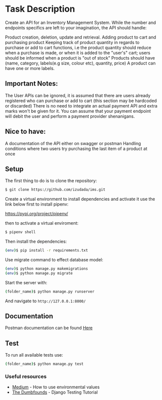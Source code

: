 #   Task Description

Create an API for an Inventory Management System.
While the number and endpoints specifics are left to your imagination, the API should handle:

Product creation, deletion, update and retrieval.
Adding product to cart and purchasing product
Keeping track of product quantity in regards to purchase or add to cart functions, i.e the product quantity should reduce when a purchase is made, or when it is added to the "user's" cart; users should be informed when a product is "out of stock"
Products should have (name, category, labels(e.g size, colour etc), quantity, price) A product can have one or more labels.

##  Important Notes:

The User APIs can be ignored, it is assumed that there are users already registered who can purchase or add to cart (this section may be hardcoded or discarded)
There is no need to integrate an actual payment API and extra marks won't be given for it. You can assume that your payment endpoint will debit the user and perform a payment provider shenanigans.


##  Nice to have:
A documentation of the API either on swagger or postman
Handling conditions where two users try purchasing the last item of a product at once


## Setup

The first thing to do is to clone the repository:

```sh
$ git clone https://github.com/izudada/ims.git
```

Create a virtual environment to install dependencies and activate it use the link below first to install pipenv:

https://pypi.org/project/pipenv/

then to activate a virtual enviroment:

```sh
$ pipenv shell
```

Then install the dependencies:

```sh
(env)$ pip install -r requirements.txt
```


Use migrate command to effect database model:

```sh
(env)$ python manage.py makemigrations
(env)$ python manage.py migrate
```

Start the server with:
```sh
(folder_name)$ python manage.py runserver
```
And navigate to `http://127.0.0.1:8000/`


##  Documentation

Postman documentation can be found [Here](https://documenter.getpostman.com/view/20677030/2s8YzWRfwu)



##  Test

To run all available tests use:

```sh
(folder_name)$ python manage.py test
```

### Useful resources

- [Medium](https://alicecampkin.medium.com/how-to-set-up-environment-variables-in-django-f3c4db78c55f) - How to use environmental values
- [The Dumbfounds](https://www.youtube.com/watch?v=qwypH3YvMKc&t=8s) - Django Testing Tutorial
